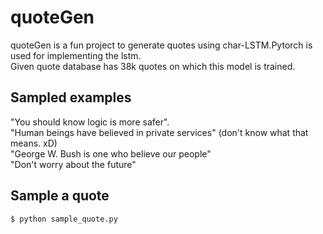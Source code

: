 # quoteGen

quoteGen is a fun project to generate quotes using char-LSTM.Pytorch is used for implementing the lstm.   
Given quote database has 38k quotes on which this model is trained.

## Sampled examples

"You should know logic is more safer".  
"Human beings have believed in private services" (don't know what that means. xD)  
"George W. Bush is one who believe our people"  
"Don't worry about the future"   

## Sample a quote
```sh
$ python sample_quote.py
```
